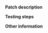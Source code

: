 **Patch description**
<!--Please enter a clear and concise description of what your pull request does, and why
it is necessary. If your patch fixes an issue, please reference that issue here. -->

**Testing steps**
<!-- Enter steps to test your pull request. Give a clear and concise description of
what you expected to happen during testing. Include any logs in ```backticks``` if you have them. 
Also make sure you have connected your account to CircleCI and those tests run successfully. -->

**Other information**
<!-- Any other information or context you would like to provide. -->
